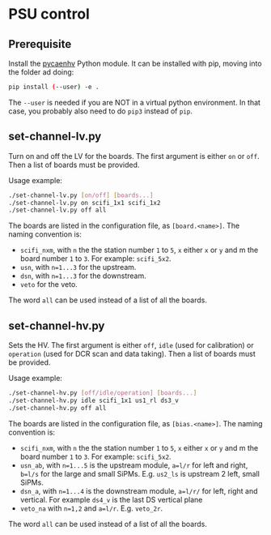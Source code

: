 # PSU control
## Prerequisite
Install the [pycaenhv](https://github.com/vasoto/pycaenhv) Python module.
It can be installed with pip, moving into the folder ad doing:
```bash
pip install (--user) -e .
```

The `--user` is needed if you are NOT in a virtual python environment.
In that case, you probably also need to do `pip3` instead of `pip`.

## set-channel-lv.py
Turn on and off the LV for the boards.
The first argument is either `on` or `off`. Then a list of boards must be provided.

Usage example:
```bash
./set-channel-lv.py [on/off] [boards...]
./set-channel-lv.py on scifi_1x1 scifi_1x2
./set-channel-lv.py off all
```

The boards are listed in the configuration file, as `[board.<name>]`. The naming convention is:
* `scifi_nxm`, with `n` the the station number `1` to `5`, `x` either `x` or `y` and m the board number `1` to `3`. For example: `scifi_5x2`.
* `usn`, with `n=1...3` for the upstream.
* `dsn`, with `n=1...3` for the downstream.
* `veto` for the veto.

The word `all` can be used instead of a list of all the boards.

## set-channel-hv.py
Sets the HV.
The first argument is either `off`, `idle` (used for calibration) or `operation` (used for DCR scan and data taking). Then a list of boards must be provided.

Usage example:
```bash
./set-channel-hv.py [off/idle/operation] [boards...]
./set-channel-hv.py idle scifi_1x1 us1_rl ds3_v
./set-channel-hv.py off all
```

The boards are listed in the configuration file, as `[bias.<name>]`. The naming convention is:
* `scifi_nxm`, with `n` the the station number `1` to `5`, `x` either `x` or `y` and m the board number `1` to `3`. For example: `scifi_5x2`.
* `usn_ab`, with `n=1...5` is the upstream module, `a=l/r` for left and right, `b=l/s` for the large and small SiPMs. E.g. `us2_ls` is upstream 2 left, small SiPMs.
* `dsn_a`, with `n=1...4` is the downstream module, `a=l/r/` for left, right and vertical. For example `ds4_v` is the last DS vertical plane
* `veto_na` with `n=1,2` and `a=l/r`. E.g. `veto_2r`.

The word `all` can be used instead of a list of all the boards.
